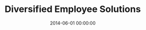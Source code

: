 ---
layout: post
title:  Diversified Employee Solutions
featured-image: /images/post-thumbs/des.jpg
date:   2014-06-01 00:00:00
categories: portfolio
---